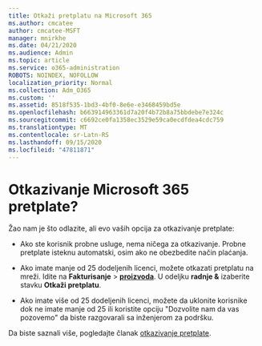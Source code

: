 ```yaml
---
title: Otkaži pretplatu na Microsoft 365
ms.author: cmcatee
author: cmcatee-MSFT
manager: mnirkhe
ms.date: 04/21/2020
ms.audience: Admin
ms.topic: article
ms.service: o365-administration
ROBOTS: NOINDEX, NOFOLLOW
localization_priority: Normal
ms.collection: Adm_O365
ms.custom: ''
ms.assetid: 8518f535-1bd3-4bf0-8e6e-e3468459bd5e
ms.openlocfilehash: b663914963361d7a20f4b72b8a75bbdebe7e324c
ms.sourcegitcommit: c6692ce0fa1358ec3529e59ca0ecdfdea4cdc759
ms.translationtype: MT
ms.contentlocale: sr-Latn-RS
ms.lasthandoff: 09/15/2020
ms.locfileid: "47811871"
---
```

# <a name="cancelling-your-microsoft-365-subscription"></a>Otkazivanje Microsoft 365 pretplate?

Žao nam je što odlazite, ali evo vaših opcija za otkazivanje pretplate:
  
- Ako ste korisnik probne usluge, nema ničega za otkazivanje. Probne pretplate isteknu automatski, osim ako ne obezbedite način plaćanja.

- Ako imate manje od 25 dodeljenih licenci, možete otkazati pretplatu na mreži. Idite na **Fakturisanje** \> **[proizvoda](https://go.microsoft.com/fwlink/p/?linkid=842054)**. U odeljku **radnje &** izaberite stavku **Otkaži pretplatu**.

- Ako imate više od 25 dodeljenih licenci, možete da uklonite korisnike dok ne imate manje od 25 ili koristite opciju "Dozvolite nam da vas pozovemo" da biste razgovarali sa inženjerom za podršku.

Da biste saznali više, pogledajte članak [otkazivanje pretplate](https://docs.microsoft.com/microsoft-365/commerce/subscriptions/cancel-your-subscription).